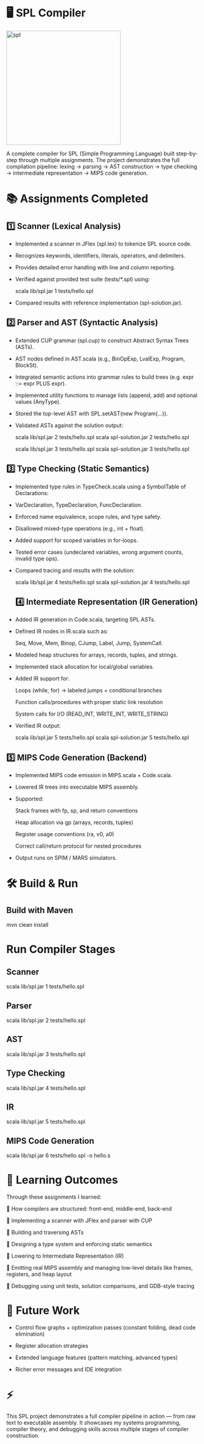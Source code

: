 # 🖥️ SPL Compiler
<img width="300" height="300" alt="spl" src="https://github.com/user-attachments/assets/4e7a7ab8-36f9-4a72-9ea2-32ec93a8ad68" />

A complete compiler for SPL (Simple Programming Language) built step-by-step through multiple assignments.
The project demonstrates the full compilation pipeline: lexing → parsing → AST construction → type checking → intermediate representation → MIPS code generation.

# 📚 Assignments Completed

## 1️⃣ Scanner (Lexical Analysis)

- Implemented a scanner in JFlex (spl.lex) to tokenize SPL source code.

- Recognizes keywords, identifiers, literals, operators, and delimiters.

- Provides detailed error handling with line and column reporting.

- Verified against provided test suite (tests/*.spl) using:

   scala lib/spl.jar 1 tests/hello.spl

- Compared results with reference implementation (spl-solution.jar).

## 2️⃣ Parser and AST (Syntactic Analysis)

- Extended CUP grammar (spl.cup) to construct Abstract Syntax Trees (ASTs).

- AST nodes defined in AST.scala (e.g., BinOpExp, LvalExp, Program, BlockSt).

- Integrated semantic actions into grammar rules to build trees (e.g. expr ::= expr PLUS expr).

- Implemented utility functions to manage lists (append, add) and optional values (AnyType).

- Stored the top-level AST with SPL.setAST(new Program(...)).

- Validated ASTs against the solution output:

   scala lib/spl.jar 2 tests/hello.spl
   scala spl-solution.jar 2 tests/hello.spl

   scala lib/spl.jar 3 tests/hello.spl
   scala spl-solution.jar 3 tests/hello.spl

## 3️⃣ Type Checking (Static Semantics)

- Implemented type rules in TypeCheck.scala using a SymbolTable of Declarations:

- VarDeclaration, TypeDeclaration, FuncDeclaration.

- Enforced name equivalence, scope rules, and type safety.

- Disallowed mixed-type operations (e.g., int + float).

- Added support for scoped variables in for-loops.

- Tested error cases (undeclared variables, wrong argument counts, invalid type ops).

- Compared tracing and results with the solution:

   scala lib/spl.jar 4 tests/hello.spl
   scala spl-solution.jar 4 tests/hello.spl

  ## 4️⃣ Intermediate Representation (IR Generation)

- Added IR generation in Code.scala, targeting SPL ASTs.

- Defined IR nodes in IR.scala such as:

   Seq, Move, Mem, Binop, CJump, Label, Jump, SystemCall.

- Modeled heap structures for arrays, records, tuples, and strings.

- Implemented stack allocation for local/global variables.

- Added IR support for:

   Loops (while, for) → labeled jumps + conditional branches

   Function calls/procedures with proper static link resolution

   System calls for I/O (READ_INT, WRITE_INT, WRITE_STRING)

- Verified IR output:

   scala lib/spl.jar 5 tests/hello.spl
   scala spl-solution.jar 5 tests/hello.spl

## 5️⃣ MIPS Code Generation (Backend)

- Implemented MIPS code emission in MIPS.scala + Code.scala.

- Lowered IR trees into executable MIPS assembly.

- Supported:

   Stack frames with fp, sp, and return conventions

   Heap allocation via gp (arrays, records, tuples)

   Register usage conventions (ra, v0, a0)

   Correct call/return protocol for nested procedures

- Output runs on SPIM / MARS simulators.


# 🛠️ Build & Run

## Build with Maven

mvn clean install

# Run Compiler Stages

## Scanner
   
   scala lib/spl.jar 1 tests/hello.spl

## Parser
   
   scala lib/spl.jar 2 tests/hello.spl
   
## AST
   
   scala lib/spl.jar 3 tests/hello.spl

## Type Checking
   
   scala lib/spl.jar 4 tests/hello.spl

## IR
   
   scala lib/spl.jar 5 tests/hello.spl

## MIPS Code Generation

   scala lib/spl.jar 6 tests/hello.spl -o hello.s


# 🧠 Learning Outcomes

Through these assignments I learned:

🔹 How compilers are structured: front-end, middle-end, back-end

🔹 Implementing a scanner with JFlex and parser with CUP

🔹 Building and traversing ASTs

🔹 Designing a type system and enforcing static semantics

🔹 Lowering to Intermediate Representation (IR)

🔹 Emitting real MIPS assembly and managing low-level details like frames, registers, and heap layout

🔹 Debugging using unit tests, solution comparisons, and GDB-style tracing

# 🔮 Future Work

- Control flow graphs + optimization passes (constant folding, dead code elimination)

- Register allocation strategies

- Extended language features (pattern matching, advanced types)

- Richer error messages and IDE integration

# ⚡ 
This SPL project demonstrates a full compiler pipeline in action — from raw text to executable assembly. It showcases my systems programming, compiler theory, and debugging skills across multiple stages of compiler construction.
  
